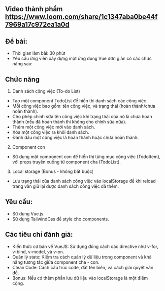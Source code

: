 ## Video thành phẩm https://www.loom.com/share/1c1347aba0be44f7969a17c972ea1a0d
## Đề bài:
- Thời gian làm bài: 30 phút
- Yêu cầu ứng viên xây dựng một ứng dụng Vue đơn giản có các chức năng sau:
## Chức năng
1. Danh sách công việc (To-do List)
- Tạo một component TodoList để hiển thị danh sách các công việc.
- Mỗi công việc bao gồm: tên công việc, và trạng thái (hoàn thành/chưa hoàn thành).
- Cho phép chỉnh sửa tên công việc khi trạng thái của nó là chưa hoàn thành (nếu đã hoàn thành thì không cho chỉnh sửa nữa).
- Thêm một công việc mới vào danh sách.
- Xóa một công việc ra khỏi danh sách.
- Đánh dấu một công việc là hoàn thành hoặc chưa hoàn thành.
2. Component con
- Sử dụng một component con để hiển thị từng mục công việc (TodoItem), với props truyền xuống từ component cha (TodoList).
3. Local storage (Bonus - không bắt buộc)
- Lưu trạng thái của danh sách công việc vào localStorage để khi reload trang vẫn giữ lại được danh sách công việc đã thêm.
## Yêu cầu:
- Sử dụng Vue.js.
- Sử dụng TailwindCss để style cho components.
## Các tiêu chí đánh giá:
- Kiến thức cơ bản về VueJS: Sử dụng đúng cách các directive như v-for, v-bind, v-model, và v-on.
- Quản lý state: Kiểm tra cách quản lý dữ liệu trong component và khả năng tương tác giữa component cha - con.
- Clean Code: Cách cấu trúc code, đặt tên biến, và cách giải quyết vấn đề.
- Bonus: Nếu có thêm phần lưu dữ liệu vào localStorage là một điểm cộng.
